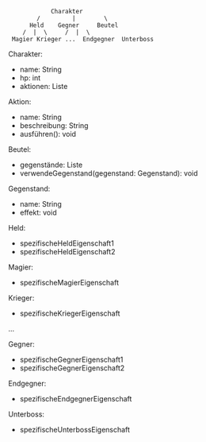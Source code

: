                Charakter
            /         |        \
          Held    Gegner     Beutel
        /  |  \     /  |  \ 
     Magier Krieger ...  Endgegner  Unterboss

Charakter:
- name: String
- hp: int
- aktionen: Liste<Aktion>

Aktion:
- name: String
- beschreibung: String
- ausführen(): void

Beutel:
- gegenstände: Liste<Gegenstand>
- verwendeGegenstand(gegenstand: Gegenstand): void

Gegenstand:
- name: String
- effekt: void

Held:
- spezifischeHeldEigenschaft1
- spezifischeHeldEigenschaft2

Magier:
- spezifischeMagierEigenschaft

Krieger:
- spezifischeKriegerEigenschaft

...

Gegner:
- spezifischeGegnerEigenschaft1
- spezifischeGegnerEigenschaft2

Endgegner:
- spezifischeEndgegnerEigenschaft

Unterboss:
- spezifischeUnterbossEigenschaft
